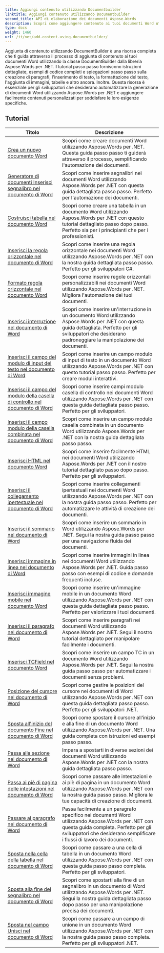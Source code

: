 ```yaml
---
title: Aggiungi contenuto utilizzando Documentbuilder
linktitle: Aggiungi contenuto utilizzando Documentbuilder
second_title: API di elaborazione dei documenti Aspose.Words
description: Scopri come aggiungere contenuto ai tuoi documenti Word utilizzando DocumentBuilder con Aspose.Words per .NET. Tutorial pratici con esempi di codice dettagliati.
type: docs
weight: 1460
url: /it/net/add-content-using-documentbuilder/
---
```


Aggiunta di contenuto utilizzando DocumentBuilder è una risorsa completa che ti guida attraverso il processo di aggiunta di contenuto ai tuoi documenti Word utilizzando la classe DocumentBuilder dalla libreria Aspose.Words per .NET. I tutorial passo passo forniscono istruzioni dettagliate, esempi di codice completi e spiegazioni passo passo sulla creazione di paragrafi, l'inserimento di testo, la formattazione del testo, l'aggiunta di immagini, tabelle e altro ancora. Inoltre. Questa risorsa è essenziale per gli sviluppatori che desiderano automatizzare la generazione di documenti Word utilizzando Aspose.Words per .NET e aggiungere facilmente contenuti personalizzati per soddisfare le loro esigenze specifiche.

 ## Tutorial
| Titolo | Descrizione |
| --- | --- |
| [Crea un nuovo documento Word](./create-new-document/) | Scopri come creare documenti Word utilizzando Aspose.Words per .NET. Questa guida passo passo ti guiderà attraverso il processo, semplificando l'automazione dei documenti. |
| [Generatore di documenti Inserisci segnalibro nel documento di Word](./document-builder-insert-bookmark/) | Scopri come inserire segnalibri nei documenti Word utilizzando Aspose.Words per .NET con questa guida dettagliata passo passo. Perfetto per l'automazione dei documenti. |
| [Costruisci tabella nel documento Word](./build-table/) | Scopri come creare una tabella in un documento Word utilizzando Aspose.Words per .NET con questo tutorial dettagliato passo dopo passo. Perfetto sia per i principianti che per i professionisti. |
| [Inserisci la regola orizzontale nel documento di Word](./insert-horizontal-rule/) | Scopri come inserire una regola orizzontale nei documenti Word utilizzando Aspose.Words per .NET con la nostra guida dettagliata passo passo. Perfetto per gli sviluppatori C#. |
| [Formato regola orizzontale nel documento Word](./horizontal-rule-format/) | Scopri come inserire regole orizzontali personalizzabili nei documenti Word utilizzando Aspose.Words per .NET. Migliora l'automazione dei tuoi documenti. |
| [Inserisci interruzione nel documento di Word](./insert-break/) | Scopri come inserire un'interruzione in un documento Word utilizzando Aspose.Words per .NET con questa guida dettagliata. Perfetto per gli sviluppatori che desiderano padroneggiare la manipolazione dei documenti. |
| [Inserisci il campo del modulo di input del testo nel documento di Word](./insert-text-input-form-field/) | Scopri come inserire un campo modulo di input di testo in un documento Word utilizzando Aspose.Words per .NET con questo tutorial passo passo. Perfetto per creare moduli interattivi. |
| [Inserisci il campo del modulo della casella di controllo nel documento di Word](./insert-check-box-form-field/) | Scopri come inserire campi modulo casella di controllo nei documenti Word utilizzando Aspose.Words per .NET con questa guida dettagliata passo passo. Perfetto per gli sviluppatori. |
| [Inserisci il campo modulo della casella combinata nel documento di Word](./insert-combo-box-form-field/) | Scopri come inserire un campo modulo casella combinata in un documento Word utilizzando Aspose.Words per .NET con la nostra guida dettagliata passo passo. |
| [Inserisci HTML nel documento Word](./insert-html/) | Scopri come inserire facilmente HTML nei documenti Word utilizzando Aspose.Words per .NET con il nostro tutorial dettagliato passo dopo passo. Perfetto per gli sviluppatori. |
| [Inserisci il collegamento ipertestuale nel documento di Word](./insert-hyperlink/) | Scopri come inserire collegamenti ipertestuali nei documenti Word utilizzando Aspose.Words per .NET con la nostra guida passo passo. Perfetto per automatizzare le attività di creazione dei documenti. |
| [Inserisci il sommario nel documento di Word](./insert-table-of-contents/) | Scopri come inserire un sommario in Word utilizzando Aspose.Words per .NET. Segui la nostra guida passo passo per una navigazione fluida dei documenti. |
| [Inserisci immagine in linea nel documento di Word](./insert-inline-image/) | Scopri come inserire immagini in linea nei documenti Word utilizzando Aspose.Words per .NET. Guida passo passo con esempi di codice e domande frequenti incluse. |
| [Inserisci immagine mobile nel documento Word](./insert-floating-image/) | Scopri come inserire un'immagine mobile in un documento Word utilizzando Aspose.Words per .NET con questa guida dettagliata passo passo. Perfetto per valorizzare i tuoi documenti. |
| [Inserisci il paragrafo nel documento di Word](./insert-paragraph/) | Scopri come inserire paragrafi nei documenti Word utilizzando Aspose.Words per .NET. Segui il nostro tutorial dettagliato per manipolare facilmente i documenti. |
| [Inserisci TCField nel documento Word](./insert-tcfield/) | Scopri come inserire un campo TC in un documento Word utilizzando Aspose.Words per .NET. Segui la nostra guida passo passo per automatizzare i documenti senza problemi. |
| [Posizione del cursore nel documento di Word](./cursor-position/) | Scopri come gestire le posizioni del cursore nei documenti di Word utilizzando Aspose.Words per .NET con questa guida dettagliata passo passo. Perfetto per gli sviluppatori .NET. |
| [Sposta all'inizio del documento Fine nel documento di Word](./move-to-document-start-end/) | Scopri come spostare il cursore all'inizio e alla fine di un documento Word utilizzando Aspose.Words per .NET. Una guida completa con istruzioni ed esempi passo passo. |
| [Passa alla sezione nel documento di Word](./move-to-section/) | Impara a spostarti in diverse sezioni dei documenti Word utilizzando Aspose.Words per .NET con la nostra guida dettagliata passo passo. |
| [Passa ai piè di pagina delle intestazioni nel documento di Word](./move-to-headers-footers/) | Scopri come passare alle intestazioni e ai piè di pagina in un documento Word utilizzando Aspose.Words per .NET con la nostra guida passo passo. Migliora le tue capacità di creazione di documenti. |
| [Passare al paragrafo nel documento di Word](./move-to-paragraph/) | Passa facilmente a un paragrafo specifico nei documenti Word utilizzando Aspose.Words per .NET con questa guida completa. Perfetto per gli sviluppatori che desiderano semplificare i flussi di lavoro dei documenti. |
| [Sposta nella cella della tabella nel documento di Word](./move-to-table-cell/) | Scopri come passare a una cella di tabella in un documento Word utilizzando Aspose.Words per .NET con questa guida passo passo completa. Perfetto per gli sviluppatori. |
| [Sposta alla fine del segnalibro nel documento di Word](./move-to-bookmark-end/) | Scopri come spostarti alla fine di un segnalibro in un documento di Word utilizzando Aspose.Words per .NET. Segui la nostra guida dettagliata passo dopo passo per una manipolazione precisa dei documenti. |
| [Sposta nel campo Unisci nel documento di Word](./move-to-merge-field/) | Scopri come passare a un campo di unione in un documento Word utilizzando Aspose.Words per .NET con la nostra guida passo passo completa. Perfetto per gli sviluppatori .NET. |